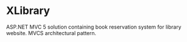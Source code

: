 # XLibrary
ASP.NET MVC 5 solution containing book reservation system for library website. MVCS architectural pattern.
